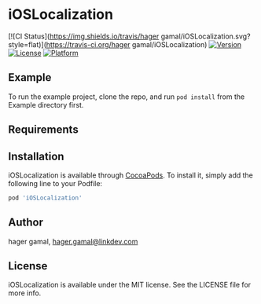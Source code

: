 # iOSLocalization

[![CI Status](https://img.shields.io/travis/hager gamal/iOSLocalization.svg?style=flat)](https://travis-ci.org/hager gamal/iOSLocalization)
[![Version](https://img.shields.io/cocoapods/v/iOSLocalization.svg?style=flat)](https://cocoapods.org/pods/iOSLocalization)
[![License](https://img.shields.io/cocoapods/l/iOSLocalization.svg?style=flat)](https://cocoapods.org/pods/iOSLocalization)
[![Platform](https://img.shields.io/cocoapods/p/iOSLocalization.svg?style=flat)](https://cocoapods.org/pods/iOSLocalization)

## Example

To run the example project, clone the repo, and run `pod install` from the Example directory first.

## Requirements

## Installation

iOSLocalization is available through [CocoaPods](https://cocoapods.org). To install
it, simply add the following line to your Podfile:

```ruby
pod 'iOSLocalization'
```

## Author

hager gamal, hager.gamal@linkdev.com

## License

iOSLocalization is available under the MIT license. See the LICENSE file for more info.
